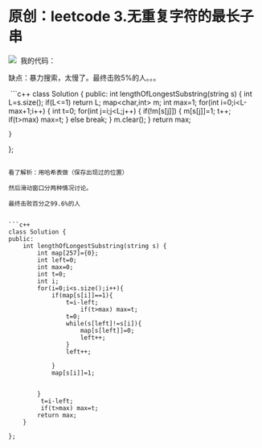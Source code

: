 # 原创：leetcode 3.无重复字符的最长子串

![](https://img-blog.csdnimg.cn/20190423202621571.png?x-oss-process=image/watermark,type_ZmFuZ3poZW5naGVpdGk,shadow_10,text_aHR0cHM6Ly9jaGVuemh1by5ibG9nLmNzZG4ubmV0,size_16,color_FFFFFF,t_70)
 我的代码：

缺点：暴力搜索，太慢了。最终击败5%的人。。。

 ```c++
class Solution {
public:
    int lengthOfLongestSubstring(string s) {
        int L=s.size();
        if(L<=1) return L;
        map<char,int> m;
        int max=1;
        for(int i=0;i<L-max+1;i++)
        {
            int t=0;
            for(int j=i;j<L;j++)
            {
                if(!m[s[j]]) {
                    m[s[j]]=1;
                    t++;
                    if(t>max) max=t;
                }
                else break;
            }
            m.clear();
        }
        return max;
        
        
    }
};
```

看了解析：用哈希表做（保存出现过的位置）

然后滑动窗口分两种情况讨论。

最终击败百分之99.6%的人

 
```c++
class Solution {
public:
    int lengthOfLongestSubstring(string s) {
        int map[257]={0};
        int left=0;
        int max=0;
        int t=0;
        int i;
        for(i=0;i<s.size();i++){
            if(map[s[i]]==1){
                t=i-left;
                    if(t>max) max=t;
                t=0;
                while(s[left]!=s[i]){
                    map[s[left]]=0;
                    left++;
                }
                left++;
                
            }
            map[s[i]]=1;
            
            
        }
         t=i-left;
         if(t>max) max=t;
        return max;
    }
        
};
```